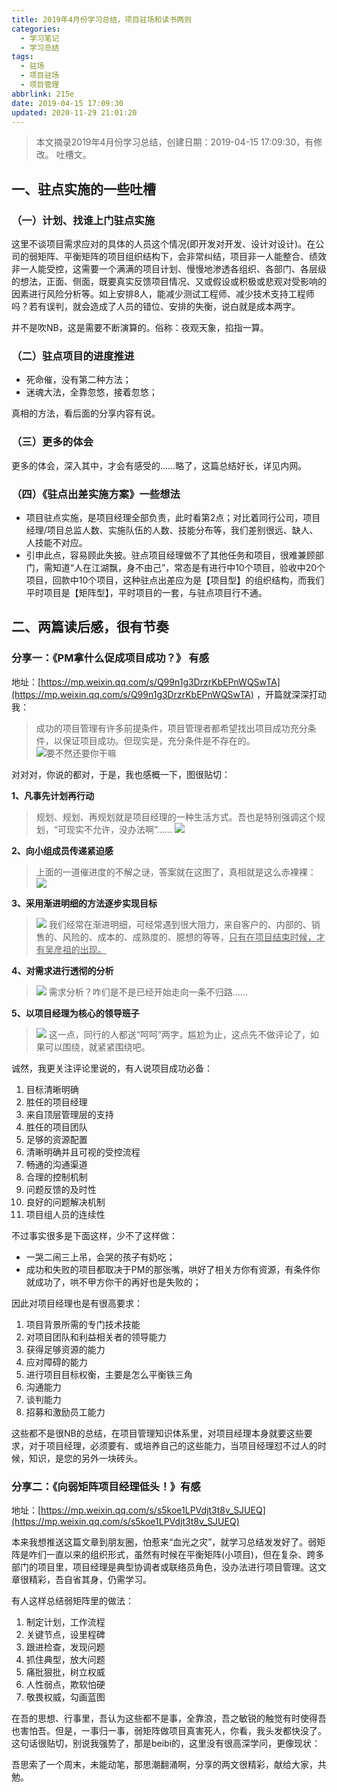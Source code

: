 ```yaml
---
title: 2019年4月份学习总结，项目驻场和读书两则
categories:
  - 学习笔记
  - 学习总结
tags:
  - 驻场
  - 项目驻场
  - 项目管理
abbrlink: 215e
date: 2019-04-15 17:09:30
updated: 2020-11-29 21:01:20
---
```


> 本文摘录2019年4月份学习总结，创建日期：2019-04-15 17:09:30，有修改。
> 吐槽文。

## 一、驻点实施的一些吐槽

### （一）计划、找谁上门驻点实施

这里不谈项目需求应对的具体的人员这个情况(即开发对开发、设计对设计)。在公司的弱矩阵、平衡矩阵的项目组织结构下，会非常纠结，项目非一人能整合、绩效非一人能受控，这需要一个满满的项目计划、慢慢地渗透各组织、各部门、各层级的想法，正面、侧面，既要真实反馈项目情况、又或假设或积极或悲观对受影响的因素进行风险分析等。如上安排8人，能减少测试工程师、减少技术支持工程师吗？若有误判，就会造成了人员的错位、安排的失衡，说白就是成本两字。

并不是吹NB，这是需要不断演算的。俗称：夜观天象，掐指一算。

<!-- more -->
### （二）驻点项目的进度推进

- 死命催，没有第二种方法；
- 迷魂大法，全靠忽悠，接着忽悠；

真相的方法，看后面的分享内容有说。

### （三）更多的体会

更多的体会，深入其中，才会有感受的……略了，这篇总结好长，详见内网。

### （四）《驻点出差实施方案》一些想法

- 项目驻点实施，是项目经理全部负责，此时看第2点；对比着同行公司，项目经理/项目总监人数、实施队伍的人数、技能分布等，我们差别很远、缺人、人技能不对应。
- 引申此点，容易顾此失披。驻点项目经理做不了其他任务和项目，很难兼顾部门，需知道“人在江湖飘，身不由己”，常态是有进行中10个项目，验收中20个项目，回款中10个项目，这种驻点出差应为是【项目型】的组织结构，而我们平时项目是【矩阵型】，平时项目的一套，与驻点项目行不通。

## 二、两篇读后感，很有节奏

### 分享一：《PM拿什么促成项目成功？》 有感

地址：[https://mp.weixin.qq.com/s/Q99n1g3DrzrKbEPnWQSwTA](https://mp.weixin.qq.com/s/Q99n1g3DrzrKbEPnWQSwTA) ，开篇就深深打动我：

> 成功的项目管理有许多前提条件，项目管理者都希望找出项目成功充分条件，以保证项目成功。但现实是，充分条件是不存在的。
>![要不然还要你干嘛](https://i.loli.net/2019/04/25/5cc16724b5530.png)

对对对，你说的都对，于是，我也感概一下，图很贴切：

**1、凡事先计划再行动**

> 规划、规划、再规划就是项目经理的一种生活方式。吾也是特别强调这个规划，“可现实不允许，没办法啊”……
>![](https://i.loli.net/2019/04/25/5cc1676be36b2.png)

**2、向小组成员传递紧迫感**

> 上面的一道催进度的不解之谜，答案就在这图了，真相就是这么赤裸裸：
>![](https://i.loli.net/2019/04/25/5cc167c6a3284.png)

**3、采用渐进明细的方法逐步实现目标**

>![](https://i.loli.net/2019/04/25/5cc16814bb036.png)
>我们经常在渐进明细，可经常遇到很大阻力，来自客户的、内部的、销售的、风险的、成本的、成熟度的、臆想的等等，<u>只有在项目结束时候，才有吴彦祖的出现。</u>

**4、对需求进行透彻的分析**

> ![](https://i.loli.net/2019/04/25/5cc169945b07c.png)
> 需求分析？咋们是不是已经开始走向一条不归路……

**5、以项目经理为核心的领导班子**

> ![](https://i.loli.net/2019/04/25/5cc16b8af1fa6.png)
这一点，同行的人都送“呵呵”两字，尴尬为止，这点先不做评论了，如果可以围绕，就紧紧围绕吧。

诚然，我更关注评论里说的，有人说项目成功必备：

1. 目标清晰明确
2. 胜任的项目经理
3. 来自顶层管理层的支持
4. 胜任的项目团队
5. 足够的资源配置
6. 清晰明确并且可视的受控流程
7. 畅通的沟通渠道
8. 合理的控制机制
9. 问题反馈的及时性
10. 良好的问题解决机制
11. 项目组人员的连续性

不过事实很多是下面这样，少不了这样做：

* 一哭二闹三上吊，会哭的孩子有奶吃；
* 成功和失败的项目都取决于PM的那张嘴，哄好了相关方你有资源，有条件你就成功了，哄不甲方你干的再好也是失败的；

因此对项目经理也是有很高要求：

1. 项目背景所需的专门技术技能
2. 对项目团队和利益相关者的领导能力
3. 获得足够资源的能力
4. 应对障碍的能力
5. 进行项目目标权衡，主要是怎么平衡铁三角
6. 沟通能力
7. 谈判能力
8. 招募和激励员工能力

这些都不是很NB的总结，在项目管理知识体系里，对项目经理本身就要这些要求，对于项目经理，必须要有、或培养自己的这些能力，当项目经理怼不过人的时候，知识，是您的另外一块砖头。

### 分享二：《向弱矩阵项目经理低头！》有感

地址：[https://mp.weixin.qq.com/s/s5koe1LPVdjt3t8v_SJUEQ](https://mp.weixin.qq.com/s/s5koe1LPVdjt3t8v_SJUEQ)

本来我想推送这篇文章到朋友圈，怕惹来“血光之灾”，就学习总结发发好了。弱矩阵是咋们一直以来的组织形式，虽然有时候在平衡矩阵(小项目)，但在复杂、跨多部门的项目里，项目经理是典型协调者或联络员角色，没办法进行项目管理。这文章很精彩，吾自省其身，仍需学习。

有人这样总结弱矩阵里的做法：

1. 制定计划，工作流程
2. 关键节点，设里程碑
3. 跟进检查，发现问题
4. 抓住典型，放大问题
5. 痛批狠批，树立权威
6. 人性弱点，欺软怕硬
7. 敬畏权威，勾画蓝图

在吾的思想、行事里，吾认为这些都不是事，全靠浪，吾之敏锐的触觉有时使得吾也害怕吾。但是，一事归一事，弱矩阵做项目真害死人，你看，我头发都快没了。这句话很贴切，别说我强势了，那是beibi的，这里没有很高深学问，更像现状：

吾思索了一个周末，未能动笔，那思潮翻涌啊，分享的两文很精彩，献给大家，共勉。
